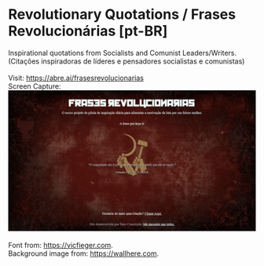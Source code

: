 # Revolutionary Quotations / Frases Revolucionárias [pt-BR]
Inspirational quotations from Socialists and Comunist Leaders/Writers.  
(Citações inspiradoras de líderes e pensadores socialistas e comunistas)
\
\
Visit: https://abre.ai/frasesrevolucionarias  
Screen Capture:
![Screen Capture of the site](https://github.com/italoconceicao/phrases/blob/main/screencapture-2021-12-14-21_23_11.png)
\
\
Font from: https://vicfieger.com.  
Background image from: https://wallhere.com.
